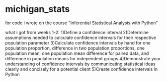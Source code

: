 # michigan_stats
for code i wrote on the course "Inferential Statistical Analysis with Python"

what i got from weeks 1-2:
  1)Define a confidence interval
  2)Determine assumptions needed to calculate confidence intervals for their respective population parameter
  3)Calculate confidence intervals by hand for one population proportion, difference in two population proportions, one population mean, one population mean difference for paired data, and difference in population means for independent groups
  4)Demonstrate your understanding of confidence intervals by communicating statistical ideas clearly and concisely for a potential client
  5)Create confidence intervals in Python
